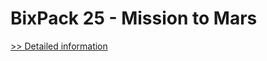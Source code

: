 # BixPack 25 - Mission to Mars
[>> Detailed information](https://secure.shareit.com/shareit/product.html?productid=300806753&affiliateid=200057808)